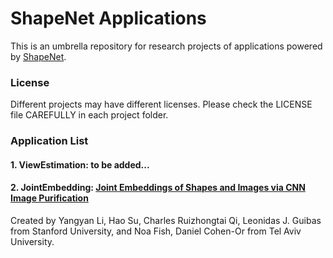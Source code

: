 # ShapeNet Applications
This is an umbrella repository for research projects of applications powered by [ShapeNet](http://shapenet.cs.stanford.edu/).

### License
Different projects may have different licenses. Please check the LICENSE file CAREFULLY in each project folder.

### Application List
#### 1. ViewEstimation: to be added...
#### 2. JointEmbedding: <a href="http://geometry.stanford.edu/projects/jointembedding/" target="_blank">Joint Embeddings of Shapes and Images via CNN Image Purification</a>
Created by Yangyan Li, Hao Su, Charles Ruizhongtai Qi, Leonidas J. Guibas from Stanford University, and Noa Fish, Daniel Cohen-Or from Tel Aviv University.
